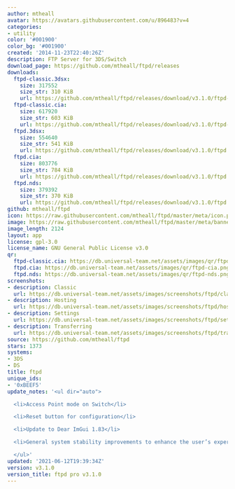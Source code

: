 ```yaml
---
author: mtheall
avatar: https://avatars.githubusercontent.com/u/896483?v=4
categories:
- utility
color: '#001900'
color_bg: '#001900'
created: '2014-11-23T22:40:26Z'
description: FTP Server for 3DS/Switch
download_page: https://github.com/mtheall/ftpd/releases
downloads:
  ftpd-classic.3dsx:
    size: 317552
    size_str: 310 KiB
    url: https://github.com/mtheall/ftpd/releases/download/v3.1.0/ftpd-classic.3dsx
  ftpd-classic.cia:
    size: 617920
    size_str: 603 KiB
    url: https://github.com/mtheall/ftpd/releases/download/v3.1.0/ftpd-classic.cia
  ftpd.3dsx:
    size: 554640
    size_str: 541 KiB
    url: https://github.com/mtheall/ftpd/releases/download/v3.1.0/ftpd.3dsx
  ftpd.cia:
    size: 803776
    size_str: 784 KiB
    url: https://github.com/mtheall/ftpd/releases/download/v3.1.0/ftpd.cia
  ftpd.nds:
    size: 379392
    size_str: 370 KiB
    url: https://github.com/mtheall/ftpd/releases/download/v3.1.0/ftpd.nds
github: mtheall/ftpd
icon: https://raw.githubusercontent.com/mtheall/ftpd/master/meta/icon.png
image: https://raw.githubusercontent.com/mtheall/ftpd/master/meta/banner.png
image_length: 2124
layout: app
license: gpl-3.0
license_name: GNU General Public License v3.0
qr:
  ftpd-classic.cia: https://db.universal-team.net/assets/images/qr/ftpd-classic-cia.png
  ftpd.cia: https://db.universal-team.net/assets/images/qr/ftpd-cia.png
  ftpd.nds: https://db.universal-team.net/assets/images/qr/ftpd-nds.png
screenshots:
- description: Classic
  url: https://db.universal-team.net/assets/images/screenshots/ftpd/classic.png
- description: Hosting
  url: https://db.universal-team.net/assets/images/screenshots/ftpd/hosting.png
- description: Settings
  url: https://db.universal-team.net/assets/images/screenshots/ftpd/settings.png
- description: Transferring
  url: https://db.universal-team.net/assets/images/screenshots/ftpd/transferring.png
source: https://github.com/mtheall/ftpd
stars: 1373
systems:
- 3DS
- DS
title: ftpd
unique_ids:
- '0xBEEF5'
update_notes: '<ul dir="auto">

  <li>Access Point mode on Switch</li>

  <li>Reset button for configuration</li>

  <li>Update to Dear ImGui 1.83</li>

  <li>General system stability improvements to enhance the user’s experience</li>

  </ul>'
updated: '2021-06-12T19:39:34Z'
version: v3.1.0
version_title: ftpd pro v3.1.0
---
```

